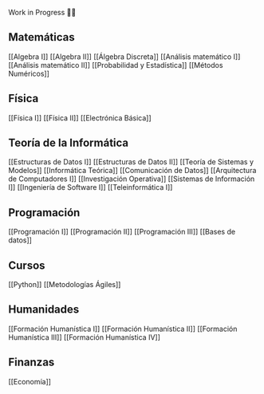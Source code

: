 Work in Progress 👨‍🏭

## Matemáticas
[[Algebra I]]  [[Algebra II]]  [[Álgebra Discreta]]
[[Análisis matemático I]]  [[Análisis matemático II]]
[[Probabilidad y Estadística]]
[[Métodos Numéricos]]
## Física
[[Física I]]  [[Física II]] 
[[Electrónica Básica]]
## Teoría de la Informática
[[Estructuras de Datos I]]  [[Estructuras de Datos II]]
[[Teoría de Sistemas y Modelos]]
[[Informática Teórica]]
[[Comunicación de Datos]]
[[Arquitectura de Computadores I]]
[[Investigación Operativa]]
[[Sistemas de Información I]]
[[Ingeniería de Software I]]
[[Teleinformática I]]
## Programación
[[Programación I]]  [[Programación II]]  [[Programación III]]
[[Bases de datos]]
## Cursos
[[Python]]
[[Metodologías Ágiles]]
## Humanidades
[[Formación Humanística I]]  [[Formación Humanística II]]  [[Formación Humanística III]] [[Formación Humanística IV]]

##  Finanzas
[[Economía]]